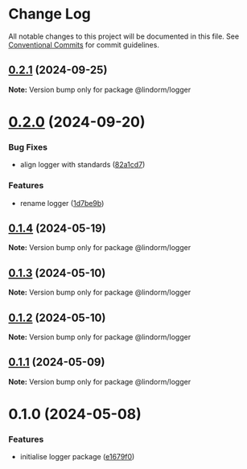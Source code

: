 # Change Log

All notable changes to this project will be documented in this file.
See [Conventional Commits](https://conventionalcommits.org) for commit guidelines.

## [0.2.1](https://github.com/lindorm-io/monorepo/compare/@lindorm/logger@0.2.0...@lindorm/logger@0.2.1) (2024-09-25)

**Note:** Version bump only for package @lindorm/logger

# [0.2.0](https://github.com/lindorm-io/monorepo/compare/@lindorm/logger@0.1.4...@lindorm/logger@0.2.0) (2024-09-20)

### Bug Fixes

- align logger with standards ([82a1cd7](https://github.com/lindorm-io/monorepo/commit/82a1cd771fa53c28cce28b6db8d627303126c9fa))

### Features

- rename logger ([1d7be9b](https://github.com/lindorm-io/monorepo/commit/1d7be9bf801fc817b9ef28c2a7eec30e64cb305e))

## [0.1.4](https://github.com/lindorm-io/monorepo/compare/@lindorm/logger@0.1.3...@lindorm/logger@0.1.4) (2024-05-19)

**Note:** Version bump only for package @lindorm/logger

## [0.1.3](https://github.com/lindorm-io/monorepo/compare/@lindorm/logger@0.1.2...@lindorm/logger@0.1.3) (2024-05-10)

**Note:** Version bump only for package @lindorm/logger

## [0.1.2](https://github.com/lindorm-io/monorepo/compare/@lindorm/logger@0.1.1...@lindorm/logger@0.1.2) (2024-05-10)

**Note:** Version bump only for package @lindorm/logger

## [0.1.1](https://github.com/lindorm-io/monorepo/compare/@lindorm/logger@0.1.0...@lindorm/logger@0.1.1) (2024-05-09)

**Note:** Version bump only for package @lindorm/logger

# 0.1.0 (2024-05-08)

### Features

- initialise logger package ([e1679f0](https://github.com/lindorm-io/monorepo/commit/e1679f0a574b2ad54e7643dd74fcebc25cd4f0cd))
